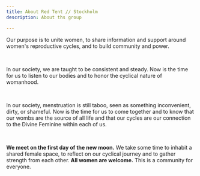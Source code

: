 ```yaml
---
title: About Red Tent // Stockholm
description: About ths group

---
```

Our purpose is to unite women, to share information and support around women's reproductive cycles, and to build community and power. 

<br>

In our society, we are taught to be consistent and steady. Now is the time for us to listen to our bodies and to honor the cyclical nature of womanhood. 

<br>

In our society, menstruation is still taboo, seen as something inconvenient, dirty, or shameful. Now is the time for us to come together and to know that our wombs are the source of all life and that our cycles are our connection to the Divine Feminine within each of us.

<br>

**We meet on the first day of the new moon.** We take some time to inhabit a shared female space, to reflect on our cyclical journey and to gather strength from each other. **All women are welcome.** This is a community for everyone.